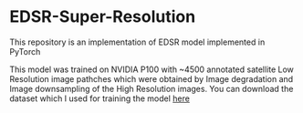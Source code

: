 # EDSR-Super-Resolution
This repository is an implementation of EDSR model implemented in PyTorch

This model was trained on NVIDIA P100 with ~4500 annotated satellite Low Resolution image pathches which were obtained by Image degradation and Image downsampling of the High Resolution images. You can download the dataset which I used for training the model [here](https://drive.google.com/drive/folders/1dbqh0lo5YAKhuPBXOlcUGsew5pL0T33O?usp=sharing)
